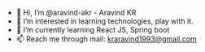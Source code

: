- 👋 Hi, I’m @aravind-akr - Aravind KR
- 👀 I’m interested in learning technologies, play with it.
- 🌱 I’m currently learning React JS, Spring boot
- 📫 Reach me through mail: kraravind1993@gmail.com

<!---
aravind-akr/aravind-akr is a ✨ special ✨ repository because its `README.md` (this file) appears on your GitHub profile.
You can click the Preview link to take a look at your changes.
--->
